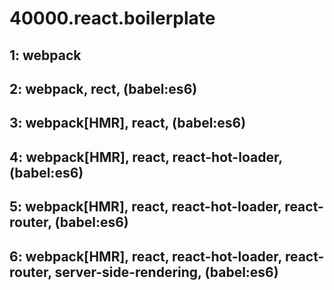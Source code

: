 # 40000.react.boilerplate

## 1: webpack
## 2: webpack, rect, (babel:es6)
## 3: webpack[HMR], react, (babel:es6)

## 4: webpack[HMR], react, react-hot-loader, (babel:es6)
## 5: webpack[HMR], react, react-hot-loader, react-router, (babel:es6)
## 6: webpack[HMR], react, react-hot-loader, react-router, server-side-rendering, (babel:es6)
